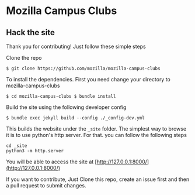 # Mozilla Campus Clubs

## Hack the site

Thank you for contributing! Just follow these simple steps

Clone the repo

``$ git clone https://github.com/mozilla/mozilla-campus-clubs``

To install the dependencies. First you need change your directory to mozilla-campus-clubs

``$ cd mozilla-campus-clubs
  $ bundle install``

Build the site using the following developer config

``$ bundle exec jekyll build --config ./_config-dev.yml``

This builds the website under the `_site` folder. The simplest way to browse it is to use python's http server. For that. you can follow the following steps

```
cd _site
python3 -m http.server
```

You will be able to access the site at [http://127.0.0.1:8000/](http://127.0.0.1:8000/)

If you want to contribute, Just Clone this repo, create an issue first and then a pull request to submit changes.
